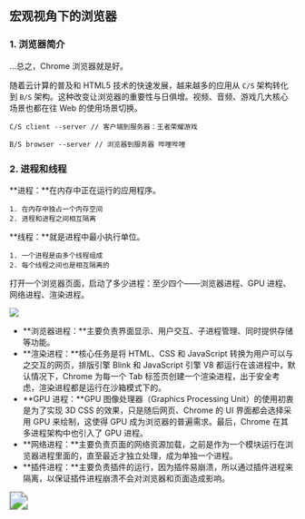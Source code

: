 ## 宏观视角下的浏览器

### 1. 浏览器简介

...总之，Chrome 浏览器就是好。

随着云计算的普及和 HTML5 技术的快速发展，越来越多的应用从 `C/S` 架构转化到 `B/S` 架构。这种改变让浏览器的重要性与日俱增。视频、音频、游戏几大核心场景也都在往 Web 的使用场景切换。

```
C/S client --server // 客户端到服务器：王者荣耀游戏

B/S browser --server // 浏览器到服务器 哔哩哔哩
```

### 2. 进程和线程

**进程：**在内存中正在运行的应用程序。

```
1. 在内存中独占一个内存空间
2. 进程和进程之间相互隔离
```

**线程：**就是进程中最小执行单位。

```
1. 一个进程是由多个线程组成
2. 每个线程之间也是相互隔离的
```

打开一个浏览器页面，启动了多少进程：至少四个——浏览器进程、GPU 进程、网络进程、渲染进程。

![](/Users/Kurja/Desktop/Typora/%E6%B5%8F%E8%A7%88%E5%99%A8%E5%B7%A5%E4%BD%9C%E5%8E%9F%E7%90%86/%E7%AC%AC%E4%BA%8C%E6%AC%A1%E7%B3%BB%E7%BB%9F%E5%AD%A6%E4%B9%A0/e6c9d24egy1h66e4bfvefj20yc0u0799.jpg)

- **浏览器进程：**主要负责界面显示、用户交互、子进程管理、同时提供存储等功能。
- **渲染进程：**核心任务是将 HTML、CSS 和 JavaScript 转换为用户可以与之交互的网页，排版引擎 Blink 和 JavaScript 引擎 V8 都运行在该进程中，默认情况下，Chrome 为每一个 Tab 标签页创建一个渲染进程，出于安全考虑，渲染进程都是运行在沙箱模式下的。
- **GPU 进程：**GPU 图像处理器（Graphics Processing Unit）的使用初衷是为了实现 3D CSS 的效果，只是随后网页、Chrome 的 UI 界面都会选择采用 GPU 来绘制，这使得 GPU 成为浏览器的普遍需求。最后，Chrome 在其多进程架构中也引入了 GPU 进程。
- **网络进程：**主要负责页面的网络资源加载，之前是作为一个模块运行在浏览器进程里面的，直至最近才独立处理，成为单独一个进程。
- **插件进程：**主要负责插件的运行，因为插件易崩溃，所以通过插件进程来隔离，以保证插件进程崩溃不会对浏览器和页面造成影响。

<img src="/Users/Kurja/Desktop/Typora/%E6%B5%8F%E8%A7%88%E5%99%A8%E5%B7%A5%E4%BD%9C%E5%8E%9F%E7%90%86/%E7%AC%AC%E4%BA%8C%E6%AC%A1%E7%B3%BB%E7%BB%9F%E5%AD%A6%E4%B9%A0/e6c9d24egy1h66enxoju1j20h10580ss.jpg" style="zoom:200%;" />